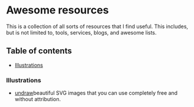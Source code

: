 # Awesome resources
This is a collection of all sorts of resources that I find useful. This includes, but is not limited to, tools, services, blogs, and awesome lists.

## Table of contents


- [Illustrations](#illustrations)



### Illustrations
- [undraw](https://undraw.co/illustrations)beautiful SVG images that you can use completely free and without attribution.